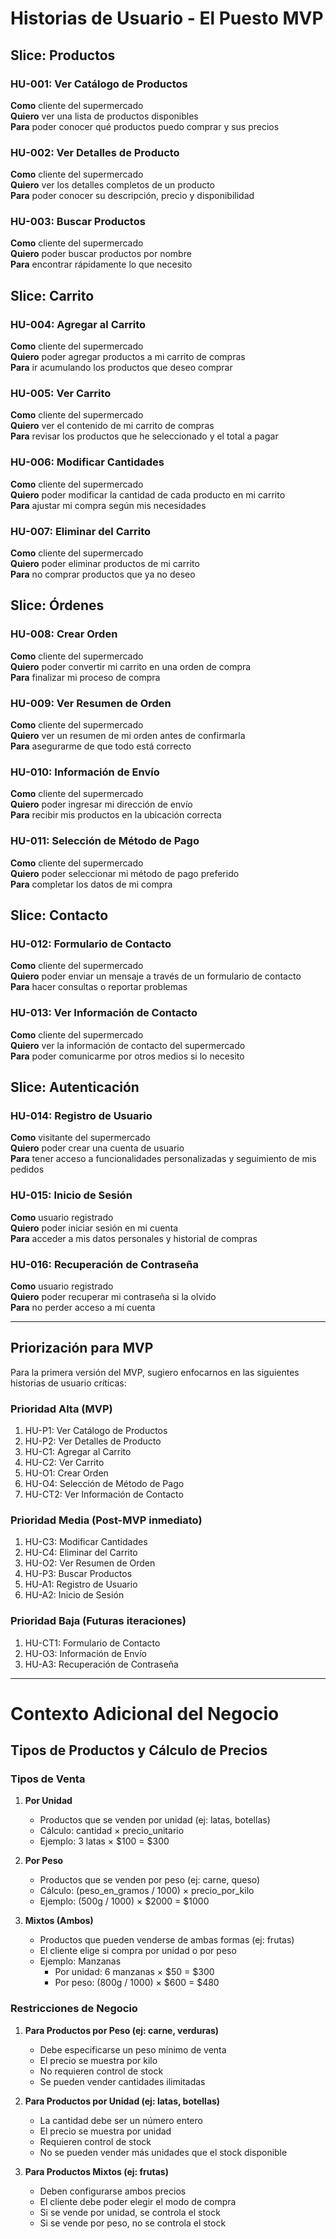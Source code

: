# Historias de Usuario - El Puesto MVP

## Slice: Productos

### HU-001: Ver Catálogo de Productos
**Como** cliente del supermercado  
**Quiero** ver una lista de productos disponibles  
**Para** poder conocer qué productos puedo comprar y sus precios

### HU-002: Ver Detalles de Producto
**Como** cliente del supermercado  
**Quiero** ver los detalles completos de un producto  
**Para** poder conocer su descripción, precio y disponibilidad

### HU-003: Buscar Productos
**Como** cliente del supermercado  
**Quiero** poder buscar productos por nombre  
**Para** encontrar rápidamente lo que necesito

## Slice: Carrito

### HU-004: Agregar al Carrito
**Como** cliente del supermercado  
**Quiero** poder agregar productos a mi carrito de compras  
**Para** ir acumulando los productos que deseo comprar

### HU-005: Ver Carrito
**Como** cliente del supermercado  
**Quiero** ver el contenido de mi carrito de compras  
**Para** revisar los productos que he seleccionado y el total a pagar

### HU-006: Modificar Cantidades
**Como** cliente del supermercado  
**Quiero** poder modificar la cantidad de cada producto en mi carrito  
**Para** ajustar mi compra según mis necesidades

### HU-007: Eliminar del Carrito
**Como** cliente del supermercado  
**Quiero** poder eliminar productos de mi carrito  
**Para** no comprar productos que ya no deseo

## Slice: Órdenes

### HU-008: Crear Orden
**Como** cliente del supermercado  
**Quiero** poder convertir mi carrito en una orden de compra  
**Para** finalizar mi proceso de compra

### HU-009: Ver Resumen de Orden
**Como** cliente del supermercado  
**Quiero** ver un resumen de mi orden antes de confirmarla  
**Para** asegurarme de que todo está correcto

### HU-010: Información de Envío
**Como** cliente del supermercado  
**Quiero** poder ingresar mi dirección de envío  
**Para** recibir mis productos en la ubicación correcta

### HU-011: Selección de Método de Pago
**Como** cliente del supermercado  
**Quiero** poder seleccionar mi método de pago preferido  
**Para** completar los datos de mi compra

## Slice: Contacto

### HU-012: Formulario de Contacto
**Como** cliente del supermercado  
**Quiero** poder enviar un mensaje a través de un formulario de contacto  
**Para** hacer consultas o reportar problemas

### HU-013: Ver Información de Contacto
**Como** cliente del supermercado  
**Quiero** ver la información de contacto del supermercado  
**Para** poder comunicarme por otros medios si lo necesito

## Slice: Autenticación

### HU-014: Registro de Usuario
**Como** visitante del supermercado  
**Quiero** poder crear una cuenta de usuario  
**Para** tener acceso a funcionalidades personalizadas y seguimiento de mis pedidos

### HU-015: Inicio de Sesión
**Como** usuario registrado  
**Quiero** poder iniciar sesión en mi cuenta  
**Para** acceder a mis datos personales y historial de compras

### HU-016: Recuperación de Contraseña
**Como** usuario registrado  
**Quiero** poder recuperar mi contraseña si la olvido  
**Para** no perder acceso a mi cuenta

---

## Priorización para MVP
Para la primera versión del MVP, sugiero enfocarnos en las siguientes historias de usuario críticas:

### Prioridad Alta (MVP)
1. HU-P1: Ver Catálogo de Productos
2. HU-P2: Ver Detalles de Producto
3. HU-C1: Agregar al Carrito
4. HU-C2: Ver Carrito
5. HU-O1: Crear Orden
6. HU-O4: Selección de Método de Pago
7. HU-CT2: Ver Información de Contacto

### Prioridad Media (Post-MVP inmediato)
1. HU-C3: Modificar Cantidades
2. HU-C4: Eliminar del Carrito
3. HU-O2: Ver Resumen de Orden
4. HU-P3: Buscar Productos
5. HU-A1: Registro de Usuario
6. HU-A2: Inicio de Sesión

### Prioridad Baja (Futuras iteraciones)
1. HU-CT1: Formulario de Contacto
2. HU-O3: Información de Envío
3. HU-A3: Recuperación de Contraseña

---

# Contexto Adicional del Negocio

## Tipos de Productos y Cálculo de Precios

### Tipos de Venta
1. **Por Unidad**
   - Productos que se venden por unidad (ej: latas, botellas)
   - Cálculo: cantidad × precio_unitario
   - Ejemplo: 3 latas × $100 = $300

2. **Por Peso**
   - Productos que se venden por peso (ej: carne, queso)
   - Cálculo: (peso_en_gramos / 1000) × precio_por_kilo
   - Ejemplo: (500g / 1000) × $2000 = $1000

3. **Mixtos (Ambos)**
   - Productos que pueden venderse de ambas formas (ej: frutas)
   - El cliente elige si compra por unidad o por peso
   - Ejemplo: Manzanas
     * Por unidad: 6 manzanas × $50 = $300
     * Por peso: (800g / 1000) × $600 = $480

### Restricciones de Negocio
1. **Para Productos por Peso (ej: carne, verduras)**
   - Debe especificarse un peso mínimo de venta
   - El precio se muestra por kilo
   - No requieren control de stock
   - Se pueden vender cantidades ilimitadas

2. **Para Productos por Unidad (ej: latas, botellas)**
   - La cantidad debe ser un número entero
   - El precio se muestra por unidad
   - Requieren control de stock
   - No se pueden vender más unidades que el stock disponible

3. **Para Productos Mixtos (ej: frutas)**
   - Deben configurarse ambos precios
   - El cliente debe poder elegir el modo de compra
   - Si se vende por unidad, se controla el stock
   - Si se vende por peso, no se controla el stock
